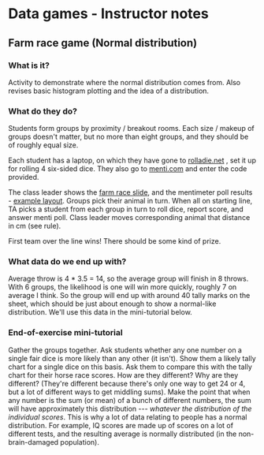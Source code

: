 # Data games - Instructor notes

## Farm race game (Normal distribution)

### What is it?

Activity to demonstrate where the normal distribution comes from. Also revises
basic histogram plotting and the idea of a distribution.

### What do they do?

Students form groups by proximity / breakout rooms. Each size / makeup of
groups doesn't matter, but no more than eight groups, and they should be of
roughly equal size.

Each student has a laptop, on which they have gone to
[rolladie.net](https://rolladie.net) , set it up for rolling 4 six-sided
dice. They also go to [menti.com](https://www.menti.com) and enter the code
provided.

The class leader shows the [farm race slide](data-games.odp), and the
mentimeter poll results - [example layout](race-poll.png). Groups pick their
animal in turn. When all on starting line, TA picks a student from each group
in turn to roll dice, report score, and answer menti poll. Class leader moves
corresponding animal that distance in cm (see rule).

First team over the line wins! There should be some kind of prize.

### What data do we end up with?

Average throw is 4 * 3.5 = 14, so the average group will finish in 8
throws. With 6 groups, the likelihood is one will win more quickly, roughly 7
on average I think. So the group will end up with around 40 tally marks on the
sheet, which should be just about enough to show a normal-like
distribution. We'll use this data in the mini-tutorial below.

### End-of-exercise mini-tutorial

Gather the groups together. Ask students whether any one number on a
single fair dice is more likely than any other (it isn't). Show them a
likely tally chart for a single dice on this basis. Ask them to
compare this with the tally chart for their horse race scores. How are
they different? Why are they different?  (They're different because
there's only one way to get 24 or 4, but a lot of different ways to
get middling sums). Make the point that when any number is the sum (or
mean) of a bunch of different numbers, the sum will have approximately
this distribution --- *whatever the distribution of the individual
scores*. This is why a lot of data relating to people has a normal
distribution. For example, IQ scores are made up of scores on a lot of
different tests, and the resulting average is normally distributed (in
the non-brain-damaged population).

